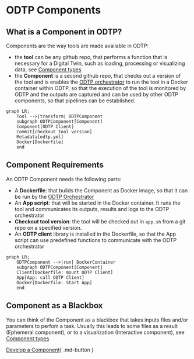 # ODTP Components

## What is a Component in ODTP?

Components are the way tools are made available in ODTP: 

- the **tool** can be any github repo, that performs a function that is necessary for a Digital Twin, such as loading, processing or visualizing data, see [Component types](types.md)
- the **Component** is a second github repo, that checks out a version of the tool and is enables the [ODTP orchestrator](../orchestrator/index.md) to run the tool in a Docker container within ODTP, so that the execution of the tool is monitored by ODTP and the outputs are captured and can be used by other ODTP components, so that pipelines can be established. 

``` mermaid
graph LR;
    Tool -->|transform| ODTPComponent
    subgraph ODTPComponent[Component]
    Component[ODTP Client]
    Commit[checkout tool version]
    Metadata[odtp.yml]
    Docker[Dockerfile]
    end
``` 

## Component Requirements

An ODTP Component needs the following parts:

- A **Dockerfile**: that builds the Component as Docker image, so that it can be run by the [ODTP Orchestrator](../orchestrator/index.md)
- An **App script**: that will be started in the Docker container. It runs the tool and communicates its outputs, results and logs to the ODTP orchestrator
- **Checkout tool version**: the tool will be checked out in `app.sh` from a git repo on a specified version.
-  An **ODTP client** library is installed in the Dockerfile, so that the App script can use predefined functions to communicate with the ODTP orchestrator

``` mermaid
graph LR;
    ODTPComponent -->|run| DockerContainer
    subgraph ODTPComponent[Component]
    Client[Dockerfile: mount ODTP Client]
    App[App: call ODTP Client]
    Docker[Dockerfile: Start App]
    end
``` 

## Component as a Blackbox

You can think of the Component as a blackbox that takes inputs files and/or parameters to perfom a task. Usually this leads to some files as a result (Ephemeral component), or to a visualization (Interactive component), see [Component types](types.md)

[Develop a Component](develop.md){ .md-button }
